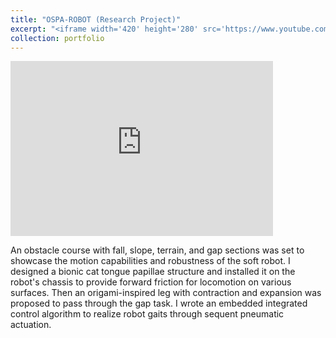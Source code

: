 ```yaml
---
title: "OSPA-ROBOT (Research Project)"
excerpt: "<iframe width='420' height='280' src='https://www.youtube.com/embed/nDvy17QiYkE' frameborder='0' allow='accelerometer; autoplay; clipboard-write; encrypted-media; gyroscope; picture-in-picture' allowfullscreen></iframe>"
collection: portfolio
---
```


<iframe width="420" height="280" src="https://www.youtube.com/embed/nDvy17QiYkE" frameborder="0" allow="accelerometer; autoplay; clipboard-write; encrypted-media; gyroscope; picture-in-picture" allowfullscreen></iframe>


An obstacle course with fall, slope, terrain, and gap sections was set to showcase the motion capabilities and robustness of the soft robot. I designed a bionic cat tongue papillae structure and installed it on the robot's chassis to provide forward friction for locomotion on various surfaces. Then an origami-inspired leg with contraction and expansion was proposed to pass through the gap task. I wrote an embedded integrated control algorithm to realize robot gaits through sequent pneumatic actuation.
